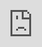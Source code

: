 ```yaml
---
layout: post
date:   2025-03-25
image: "/template_site/images/csr_thumbnail.png"
title:  "housing as *expansion/displacement* in addis ababa"
author: "Fennet Habte & Ki-Sang Yi"
---
```

<h1>housing as *expansion/displacement* in addis ababa</h1>

*"INSERT QUOTE."*

<h2>i. IHDP ++ addis</h2>

Addis Ababa has been a place of many a visionary exercise. First designated as capital city of the empire in 18XX by emperor and queen Taitu, the place which was/and still is referred to as Finfinne by the indigenous Oromo inhabitants of the area has undergone restructuring and expansion under successive political regimes that sought to establish their political power and legacy in the city. Debelo and Soboka consider this “making, remaking, and unmaking of frontiers” as central to urban developmental visions of past and current political leadership in Ethiopia (p.709). The Integrated Housing Project, which is examined here, was established in the context of the 2005 Ethiopian election, which saw a loss of power for the EPRDF and protests demanding political change (Weldeghebrael, 2022, 3). The promise of infrastructure realized in the large-scale housing project, thus served as a way to regain political allegiance, legitimacy and propose an actionable  vision of a prosperous, orderly city (Terrefe, 2022, p.4). The IHDP project, which was initially conceptualized together with the German development agency, has since been lauded as a public housing project, financed solely by Ethiopian public resources, showcasing to “other African nations that Africa can solve its own problems” (Gardner). However, many housing lottery-winners were unable to afford the down-payment without the support of wealthier relatives or family in the diaspora. The IHDP condominium program sought to both build up housing stock in the supposedly “underutilized” periphery of the city and redevelop informal inner-city settlements, making them accessible to public and private developments. With over a hundred sites through the city and its periphery, the condominiums are estimated to occupy 11 percent of Addis Ababa's land area, thereby significantly changing the city’s urban fabric.

<div class="iframe-column"><iframe src="https://ki-sang.github.io/AddisHousing-ExpansionDisplacement/AddisCondoPoints.html" style="position:absolute;top:0;left:0;width:100%;height:100%;" frameborder="0"></iframe></div> 
<h6>Condominium locations scrapped from OpenStreetMap and Google Places API and their typologies. As a user-contributed list, this dataset does not include all condominium projects in Addis Ababa. Visitors are encouraged to roam around to look for unaccounted condominium projects in the inner city and the peripheries.</h6>

The re-development of the inner-city, partially to build condominiums, but more often to allow for private re-development, has caused the demolishing of 392 ha of inner-city informal housing and the displacement of 23,151 households by the end of 2015 (UN-Habitat, 2017, 55). The project was, and continues to be successful at increasing formal housing stock, and enabling home-ownership for low-and middle income households. However, research has shown that the urban poor who were identified as the primary target audience were often barely able to make the down-payment let alone their mortgage. Over the past two decades we have thus seen a phenomenon of low-income condominium apartment owners renting to middle-class tenants to finance their mortgage, while they themselves continue to live in informal, precarious housing in the inner city (Planel & Bridonneau, 2017, p.32; UN Habitat, 2011, p.19). Additionally, the relocations were conducted with little community input, at times purposefully separating inner-city communities, who had been deemed sites of opposition protest. Condominium residents experienced a loss of social networks and faced increased time and cost barriers for accessing work opportunities in the city center. The condominium sites themselves, resembling post-war European housing blocks, were built with little regard to common cultural use patterns and fostering community gathering. While some condominium sites have developed into lively and bustling neighborhoods, many residents report a sense of loneliness and anonymity from life in the condominiums.

<h2>ii. addis urbanism ++ aspirations of modernity</h2>

*"Money is power. Only those who have economic capacity can be heard and have the ‘right’ to live at the centre. But those who do not have power have no chance except to be thrown away outside where no basic facilities are fulfilled."* (Older informant, relocated from the city-center, Abebe & Hesselberg, 2015, p. 557)

The inner-city redevelopments that sought to both formalize housing and usher in a new era of modern, flashy developments, served both  to allow for easier governing of inner-city populations, deemed troublesome, unruly and hotbeds of political dissidents after the 2005 post-election protests, and created an agreeable environment for foreign- and diaspora developers in prime real estate locations (Weldeghebrael, 2022, 4). The first inner-city site to be re-developed into an IHDP site was in the Lideta neighborhood, which according to government officials was selected due to the belief that “there was a huge concentration of Coalition for Unity and Democracy (CUD)11 2005 election campaigners and subsequent protest mobilizers” (Weldeghebrael,2022, 6). Residents of informal inner-city neighborhoods were often strategically divided up and scattered across five to twelve different condominiums at the city’s peripheries, severing existing social networks (ibid.). The strategic spatial dispersion of former inner-city residents deemed troublesome allowed the IHDP to act as a mechanism of enacting control and repress potential counter-government organizing.

<h3>beautifying the inner city</h3>

Inner city beautification has taken on a new coat today with Prime minister Abiy’s Dubai-like development exercises aimed at attracting foreign capital and diaspora involvement, cementing Addis Ababs legacy as diplomatic capital of Africa. While this can be understood as a move away from EPRDF pro-poor framing of urban development, it is important to note that despite the pro-poor policy framing of the condominium project when it was launched by the EPRDF, it still saw the displacement and disposession of thousands of inner-city residents and rural residents in the city’s periphery. The narrative of displacement as a necessary evil for development, which resulted in displaced residents made way for lucrative industrial - and real-estate development, is thus a continuing modus-operandi of consecutive political regimes. 

<div class="iframe-column"><iframe src="https://ki-sang.github.io/AddisHousing-ExpansionDisplacement/GIFs/Sengatera4060.gif" style="position:absolute;top:0;left:0;width:100%;height:100%;" frameborder="0"></iframe></div> 


<h2>iii. expansion ++ displacement</h2>
<div class="iframe-column"><iframe src="https://ki-sang.github.io/AddisHousing-ExpansionDisplacement/GIFs/AddisAbaba-City.gif" style="position:absolute;top:0;left:0;width:100%;height:100%;" frameborder="0"></iframe></div> 

<div class="iframe-column"><iframe src="https://ki-sang.github.io/AddisHousing-ExpansionDisplacement/GIFs/BoleArabsa.gif" style="position:absolute;top:0;left:0;width:100%;height:100%;" frameborder="0"></iframe></div> 

<h2>v. references</h2>
Abebe, Gezahegn, and Jan and Hesselberg. 2015. “Community Participation and Inner-City Slum Renewal: Relocated People’s Perspectives on Slum Clearance and Resettlement in Addis Ababa.” *Development in Practice* 25 (4): 551–62. [https://doi.org/10.1080/09614524.2015.1026878](https://doi.org/10.1080/09614524.2015.1026878).
Planel, Sabine, and Marie and Bridonneau. 2017. “(Re)Making Politics in a New Urban Ethiopia: An Empirical Reading of the Right to the City in Addis Ababa’s Condominiums.” *Journal of Eastern African Studies* 11 (1): 24–45. [https://doi.org/10.1080/17531055.2017.1285105](https://doi.org/10.1080/17531055.2017.1285105).
Terrefe, Biruk. 2022. “Infrastructures of Renaissance: Tangible Discourses in the EPRDF’s Ethiopia: Infrastructures de Renaissance: Discours Tangible Dans l’Ethiopie de Le FDRPE.” *Critical African Studies* 14 (3): 250–73. [https://doi.org/10.1080/21681392.2022.2039731](https://doi.org/10.1080/21681392.2022.2039731).
Weldeghebrael, Ezana Haddis. 2022. “The Framing of Inner-City Slum Redevelopment by an Aspiring Developmental State: The Case of Addis Ababa, Ethiopia.” *Cities* 125 (June):102807. [https://doi.org/10.1016/j.cities.2020.102807](https://doi.org/10.1016/j.cities.2020.102807).

<h3>datasets</h3>
Google Maps. n.d. “Condominiums in Addis Ababa, Ethiopia.”
“Condominiums in Addis Ababa, Ethiopia Retrieved from [Https://Planet.Osm.Org](Https://Planet.Osm.Org).” 2025. Geolocations. [https://www.openstreetmap.org/](https://www.openstreetmap.org/).

To embed images first ensure that the file is at least 740px wide. Then place the image file in a folder named for your group in the images folder. Then link to that image using the format here, but replace the file path with the name of your group's folder and appropriate image file name:  



If you want to include html files (i.e. an interactive map) host these via your personal github page, and then you can embed them in your document with a iframe. The format looks like this:  

<div class="iframe-column"><iframe src="https://ki-sang.github.io/AddisHousing-ExpansionDisplacement/AddisCondoPoints.html" style="position:absolute;top:0;left:0;width:100%;height:100%;" frameborder="0"></iframe></div> 


All you need to do to use one is replace the url that is between the two " ". Here is an iframe of mapbox tiles:  

<div class="iframe-column"><iframe src="https://api.mapbox.com/styles/v1/mapbox/satellite-v9.html?title=true&access_token=pk.eyJ1IjoibWFwYm94IiwiYSI6ImNpejY4NDg1bDA1cjYzM280NHJ5NzlvNDMifQ.d6e-nNyBDtmQCVwVNivz7A#2/0/0" style="position:absolute;top:0;left:0;width:100%;height:100%;" frameborder="0"></iframe></div>

***REMINDER: To view the structure of your website in Visual Studio Code without having to upload to Github, press the following keys to get a spit-screen view: Ctrl K then V.***

